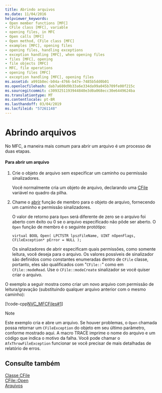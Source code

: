```yaml
---
title: Abrindo arquivos
ms.date: 11/04/2016
helpviewer_keywords:
- Open member functions [MFC]
- CFile class [MFC], variable
- opening files, in MFC
- Open calls [MFC]
- Open method, CFile class [MFC]
- examples [MFC], opening files
- opening files, handling exceptions
- exception handling [MFC], when opening files
- files [MFC], opening
- file objects [MFC]
- MFC, file operations
- opening files [MFC]
- exception handling [MFC], opening files
ms.assetid: a991b8ec-b04a-4766-b47e-7485b5dd0b01
ms.openlocfilehash: dab7a680d9b33a6e334da99a045b709fe00f215c
ms.sourcegitcommit: c3093251193944840e3d0a068ecc30e6449624ba
ms.translationtype: MT
ms.contentlocale: pt-BR
ms.lasthandoff: 03/04/2019
ms.locfileid: "57261148"
---
```

# <a name="opening-files"></a>Abrindo arquivos

No MFC, a maneira mais comum para abrir um arquivo é um processo de duas etapas.

#### <a name="to-open-a-file"></a>Para abrir um arquivo

1. Crie o objeto de arquivo sem especificar um caminho ou permissão sinalizadores.

   Você normalmente cria um objeto de arquivo, declarando uma [CFile](../mfc/reference/cfile-class.md) variável no quadro da pilha.

1. Chame o [abrir](../mfc/reference/cfile-class.md#open) função de membro para o objeto de arquivo, fornecendo um caminho e permissão sinalizadores.

   O valor de retorno para `Open` será diferente de zero se o arquivo foi aberto com êxito ou 0 se o arquivo especificado não pôde ser aberto. O `Open` função de membro é o seguinte protótipo:

   `virtual BOOL Open( LPCTSTR lpszFileName, UINT nOpenFlags, CFileException* pError = NULL );`

   Os sinalizadores de abrir especificam quais permissões, como somente leitura, você deseja para o arquivo. Os valores possíveis de sinalizador são definidos como constantes enumeradas dentro de `CFile` classe, portanto, eles são qualificados com "`CFile::`" como em `CFile::modeRead`. Use o `CFile::modeCreate` sinalizador se você quiser criar o arquivo.

O exemplo a seguir mostra como criar um novo arquivo com permissão de leitura/gravação (substituindo qualquer arquivo anterior com o mesmo caminho):

[!code-cpp[NVC_MFCFiles#1](../atl-mfc-shared/reference/codesnippet/cpp/opening-files_1.cpp)]

> [!NOTE]
>  Este exemplo cria e abre um arquivo. Se houver problemas, o `Open` chamada possa retornar um `CFileException` do objeto em seu último parâmetro, conforme mostrado aqui. A macro TRACE imprime o nome do arquivo e um código que indica o motivo da falha. Você pode chamar o `AfxThrowFileException` funcionar se você precisar de mais detalhadas de relatório de erros.

## <a name="see-also"></a>Consulte também

[Classe CFile](../mfc/reference/cfile-class.md)<br/>
[CFile::Open](../mfc/reference/cfile-class.md#open)<br/>
[Arquivos](../mfc/files-in-mfc.md)
